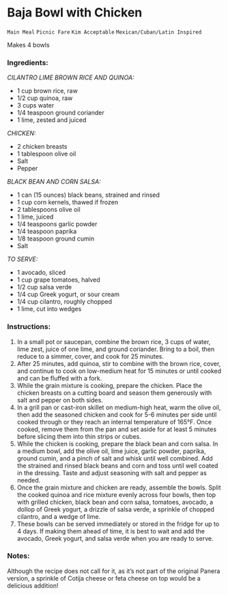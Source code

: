 # Baja Bowl with Chicken

`Main Meal` `Picnic Fare` `Kim Acceptable` `Mexican/Cuban/Latin Inspired`

Makes 4 bowls

### Ingredients:

_CILANTRO LIME BROWN RICE AND QUINOA:_

- 1 cup brown rice, raw
- 1/2 cup quinoa, raw
- 3 cups water
- 1/4 teaspoon ground coriander
- 1 lime, zested and juiced

_CHICKEN:_

- 2 chicken breasts
- 1 tablespoon olive oil
- Salt
- Pepper

_BLACK BEAN AND CORN SALSA:_

- 1 can (15 ounces) black beans, strained and rinsed 
- 1 cup corn kernels, thawed if frozen
- 2 tablespoons olive oil
- 1 lime, juiced
- 1/4 teaspoons garlic powder
- 1/4 teaspoon paprika
- 1/8 teaspoon ground cumin
- Salt

_TO SERVE:_

- 1 avocado, sliced
- 1 cup grape tomatoes, halved
- 1/2 cup salsa verde
- 1/4 cup Greek yogurt, or sour cream
- 1/4 cup cilantro, roughly chopped
- 1 lime, cut into wedges

### Instructions:

1. In a small pot or saucepan, combine the brown rice, 3 cups of water, lime zest, juice of one lime, and ground coriander. Bring to a boil, then reduce to a simmer, cover, and cook for 25 minutes.
2. After 25 minutes, add quinoa, stir to combine with the brown rice, cover, and continue to cook on low-medium heat for 15 minutes or until cooked and can be fluffed with a fork.
3. While the grain mixture is cooking, prepare the chicken. Place the chicken breasts on a cutting board and season them generously with salt and pepper on both sides.
4. In a grill pan or cast-iron skillet on medium-high heat, warm the olive oil, then add the seasoned chicken and cook for 5-6 minutes per side until cooked through or they reach an internal temperature of 165°F. Once cooked, remove them from the pan and set aside for at least 5 minutes before slicing them into thin strips or cubes.
5. While the chicken is cooking, prepare the black bean and corn salsa. In a medium bowl, add the olive oil, lime juice, garlic powder, paprika, ground cumin, and a pinch of salt and whisk until well combined. Add the strained and rinsed black beans and corn and toss until well coated in the dressing. Taste and adjust seasoning with salt and pepper as needed.
6. Once the grain mixture and chicken are ready, assemble the bowls. Split the cooked quinoa and rice mixture evenly across four bowls, then top with grilled chicken, black bean and corn salsa, tomatoes, avocado, a dollop of Greek yogurt, a drizzle of salsa verde, a sprinkle of chopped cilantro, and a wedge of lime.
7. These bowls can be served immediately or stored in the fridge for up to 4 days. If making them ahead of time, it is best to wait and add the avocado, Greek yogurt, and salsa verde when you are ready to serve.

### Notes:

Although the recipe does not call for it, as it’s not part of the original Panera version, a sprinkle of Cotija cheese or feta cheese on top would be a delicious addition!

### 
